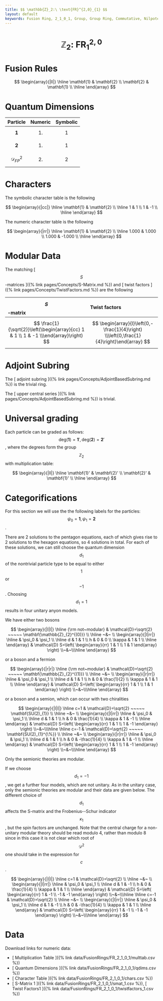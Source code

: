 ```yaml
---
title: $$ \mathbb{Z}_2:\ \text{FR}^{2,0}_{1} $$
layout: default
keywords: Fusion Ring, 2_1_0_1, Group, Group Ring, Commutative, Nilpotent
---
```

# $$ \mathbb{Z}_2:\ \text{FR}^{2,0}_{1} $$


# Fusion Rules

$$
\begin{array}{|ll|}
\hline
 \mathbf{1} & \mathbf{2} \\
 \mathbf{2} & \mathbf{1} \\
\hline
\end{array}
$$

# Quantum Dimensions

| Particle | Numeric | Symbolic |
| :------ | :------ | :------ |
| $$ \mathbf{1} $$ | $$ 1. $$ | $$ 1 $$ |
| $$ \mathbf{2} $$ | $$ 1. $$ | $$ 1 $$ |
| $$ \mathcal{D}_{FP}^2 $$ | $$ 2. $$ | $$ 2 $$ |

# Characters

The symbolic character table is the following

$$
\begin{array}{|cc|}
\hline
 \mathbf{1} & \mathbf{2} \\
\hline
 1 & 1 \\
 1 & -1 \\
\hline
\end{array}
$$

The numeric character table is the following

$$
\begin{array}{|rr|}
\hline
 \mathbf{1} & \mathbf{2} \\
\hline
 1.000 & 1.000 \\
 1.000 & -1.000 \\
\hline
\end{array}
$$

# Modular Data

The matching [ $$ S $$-matrices ]({% link pages/Concepts/S-Matrix.md %}) and [ twist factors ]({% link pages/Concepts/TwistFactors.md %}) are the following

| $$ S $$-matrix | Twist factors |
| :------ | :------ |
| $$ \frac{1}{\sqrt{2}}\left(\begin{array}{cc} 1 & 1 \\ 1 & -1 \\\end{array}\right) $$ | $$ \begin{array}{l}\left(0,-\frac{1}{4}\right) \\\left(0,\frac{1}{4}\right)\end{array} $$ |

# Adjoint Subring

The [ adjoint subring ]({% link pages/Concepts/AdjointBasedSubring.md %}) is the trivial ring.

The [ upper central series ]({% link pages/Concepts/AdjointBasedSubring.md %}) is trivial.

# Universal grading

Each particle can be graded as follows: $$ \text{deg}(\mathbf{1}) = \mathbf{1}', \text{deg}(\mathbf{2}) = \mathbf{2}' $$, where the degrees form the group $$ \mathbb{Z}_2 $$ with multiplication table:

$$
\begin{array}{|ll|}
\hline
 \mathbf{1}' & \mathbf{2}' \\
 \mathbf{2}' & \mathbf{1}' \\
\hline
\end{array}
$$

# Categorifications
For this section we will use the the following labels for the particles: $$\psi_0 = \mathbf{1}, \psi_1 = \mathbf{2}$$.

There are 2 solutions to the pentagon equations, each of which gives rise to 2 solutions to the hexagon equations, so 4 solutions in total. For each of these solutions, we can still choose the quantum dimension $$d_1$$ of the nontrivial particle type to be equal to either $$1$$ or $$-1$$. Choosing $$d_1=1$$ results in four unitary anyon models.

We have either two bosons

$$
\begin{array}{|l|l|}
\hline
{\rm not~modular}
&
\mathcal{D}=\sqrt{2} ~~~~~ \mathbf{\mathbb{Z}_{2}^{(0)}}
\\ \hline ~&~ \\ 
\begin{array}{|l|rr|}
\hline
  & \psi_0 & \psi_1 \\ \hline
 d & 1 & 1 \\
 h & 0 & 0 \\
 \kappa  & 1 & 1
\\ \hline
\end{array}
&
\mathcal{D} S=\left(
      \begin{array}{rr}
       1 & 1 \\
       1 & 1
      \end{array}
      \right)
\\~&~\\\hline 
\end{array} 
$$

or a boson and a fermion

$$
\begin{array}{|r|r|}
\hline
{\rm not~modular}
&
\mathcal{D}=\sqrt{2} ~~~~~ \mathbf{\mathbb{Z}_{2}^{(1)}}
\\ \hline ~&~ \\ 
\begin{array}{|r|rr|}
\hline
  & \psi_0 & \psi_1 \\ \hline
 d & 1 & 1 \\
 h & 0 & \frac{1}{2} \\
 \kappa  & 1 & 1
\\ \hline
\end{array}
&
\mathcal{D} S=\left(
      \begin{array}{rr}
       1 & 1 \\
       1 & 1
      \end{array}
      \right)
\\~&~\\\hline 
\end{array} 
$$

or a boson and a semion, which can occur with two chiralities

$$
\begin{array}{|l|l|}
\hline
c=1
&
\mathcal{D}=\sqrt{2} ~~~~~ \mathbf{SU(2)_{1}}
\\ \hline ~&~ \\ 
\begin{array}{|l|rr|}
\hline
  & \psi_0 & \psi_1 \\ \hline
 d & 1 & 1 \\
 h & 0 & \frac{1}{4} \\
 \kappa  & 1 & -1
\\ \hline
\end{array}
&
\mathcal{D} S=\left(
      \begin{array}{rr}
       1 & 1 \\
       1 & -1
      \end{array}
      \right)
\\~&~\\\hline 
\hline
c=-1
&
\mathcal{D}=\sqrt{2} ~~~~~ \mathbf{SU(2)_{1}^{\%}}
\\ \hline ~&~ \\ 
\begin{array}{|r|rr|}
\hline
  & \psi_0 & \psi_1 \\ \hline
 d & 1 & 1 \\
 h & 0 & -\frac{1}{4} \\
 \kappa  & 1 & -1
\\ \hline
\end{array}
&
\mathcal{D} S=\left(
      \begin{array}{rr}
       1 & 1 \\
       1 & -1
      \end{array}
      \right)
\\~&~\\\hline 
\end{array} 
$$

Only the semionic theories are modular.

If we choose $$d_1=-1$$, we get a further four models, which are not unitary. As in the unitary case, only the semionic theories are modular and their data
are given below. The different choice of $$ d_1 $$ affects the S-matrix and the Frobenius--Schur indicator $$\kappa_1$$, but the
spin factors are unchanged. Note that the central charge for a non-unitary modular theory should be read modulo 4, rather
than modulo 8 since in this case it is not clear which root of $$\mathcal{D}^2$$ one should take in the expression for $$c$$.

$$
\begin{array}{|l|l|}
\hline
c=1
&
\mathcal{D}=\sqrt{2}
\\ \hline ~&~ \\ 
\begin{array}{|l|rr|}
\hline
  & \psi_0 & \psi_1 \\ \hline
 d & 1 & -1 \\
 h & 0 & \frac{1}{4} \\
 \kappa  & 1 & 1
\\ \hline
\end{array}
&
\mathcal{D} S=\left(
      \begin{array}{rr}
       1 & -1 \\
       -1 & -1
      \end{array}
      \right)
\\~&~\\\hline 
\hline
c=-1
&
\mathcal{D}=\sqrt{2}
\\ \hline ~&~ \\ 
\begin{array}{|l|rr|}
\hline
  & \psi_0 & \psi_1 \\ \hline
 d & 1 & -1 \\
 h & 0 & -\frac{1}{4} \\
 \kappa  & 1 & 1
\\ \hline
\end{array}
&
\mathcal{D} S=\left(
      \begin{array}{rr}
       1 & -1 \\
       -1 & -1
      \end{array}
      \right)
\\~&~\\\hline 
\end{array} 
$$


# Data

Download links for numeric data:

* [ Multiplication Table ]({% link data/FusionRings/FR_2_1_0_1/multtab.csv %})
* [ Quantum Dimensions ]({% link data/FusionRings/FR_2_1_0_1/qdims.csv %})
* [ Character Table ]({% link data/FusionRings/FR_2_1_0_1/chars.csv %})
* [ S-Matrix 1 ]({% link data/FusionRings/FR_2_1_0_1/smat_1.csv %}), [ Twist Factors1 ]({% link data/FusionRings/FR_2_1_0_1/twistfactors_1.csv %})